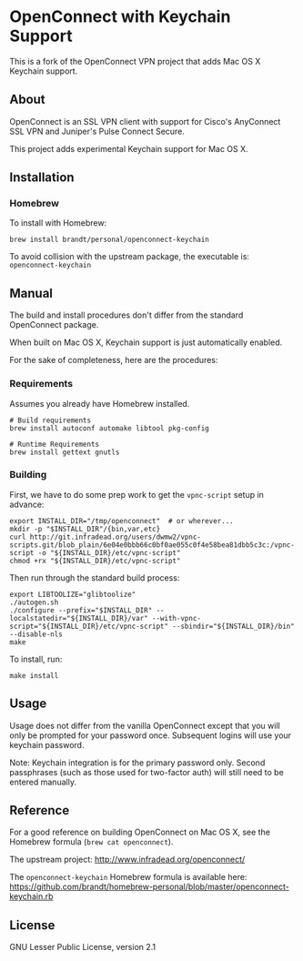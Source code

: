 # OpenConnect with Keychain Support

This is a fork of the OpenConnect VPN project that adds Mac OS X Keychain support.


## About

OpenConnect is an SSL VPN client with support for Cisco's AnyConnect SSL VPN and Juniper's Pulse Connect Secure.

This project adds experimental Keychain support for Mac OS X.


## Installation

### Homebrew

To install with Homebrew:

    brew install brandt/personal/openconnect-keychain

To avoid collision with the upstream package, the executable is: `openconnect-keychain`

## Manual

The build and install procedures don't differ from the standard OpenConnect package.

When built on Mac OS X, Keychain support is just automatically enabled.

For the sake of completeness, here are the procedures:


### Requirements

Assumes you already have Homebrew installed.

    # Build requirements
    brew install autoconf automake libtool pkg-config
    
    # Runtime Requirements
    brew install gettext gnutls


### Building

First, we have to do some prep work to get the `vpnc-script` setup in advance:

    export INSTALL_DIR="/tmp/openconnect"  # or wherever...
    mkdir -p "$INSTALL_DIR"/{bin,var,etc}
    curl http://git.infradead.org/users/dwmw2/vpnc-scripts.git/blob_plain/6e04e0bbb66c0bf0ae055c0f4e58bea81dbb5c3c:/vpnc-script -o "${INSTALL_DIR}/etc/vpnc-script"
    chmod +rx "${INSTALL_DIR}/etc/vpnc-script"

Then run through the standard build process:

    export LIBTOOLIZE="glibtoolize"
    ./autogen.sh
    ./configure --prefix="$INSTALL_DIR" --localstatedir="${INSTALL_DIR}/var" --with-vpnc-script="${INSTALL_DIR}/etc/vpnc-script" --sbindir="${INSTALL_DIR}/bin" --disable-nls
    make

To install, run:

    make install


## Usage

Usage does not differ from the vanilla OpenConnect except that you will only be prompted for your password once. Subsequent logins will use your keychain password.

Note: Keychain integration is for the primary password only.  Second passphrases (such as those used for two-factor auth) will still need to be entered manually.


## Reference

For a good reference on building OpenConnect on Mac OS X, see the Homebrew formula (`brew cat openconnect`).

The upstream project: http://www.infradead.org/openconnect/

The `openconnect-keychain` Homebrew formula is available here: https://github.com/brandt/homebrew-personal/blob/master/openconnect-keychain.rb


## License

GNU Lesser Public License, version 2.1
